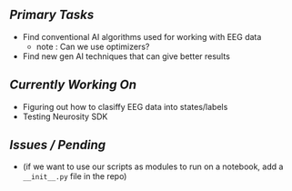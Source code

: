 ## *Primary Tasks*
  - Find conventional AI algorithms used for working with EEG data
      - note : Can we use optimizers?
  - Find new gen AI techniques that can give better results
## *Currently Working On*
- Figuring out how to clasiffy EEG data into states/labels
- Testing Neurosity SDK
## *Issues / Pending*
- (if we want to use our scripts as modules to run on a notebook, add a `__init__.py` file in the repo)
